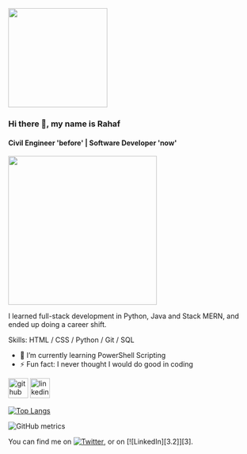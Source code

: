 <!--
**Rahafhosari/Rahafhosari** is a ✨ _special_ ✨ repository because its `README.md` (this file) appears on your GitHub profile.
Here are some ideas to get you started:

- 🔭 I’m currently working on ...
- 🌱 I'm currently learning ... 
- 👯 I’m looking to collaborate on ...
- 🤔 I’m looking for help with ...
- 💬 Ask me about ...
- 📫 How to reach me: ...
- 😄 Pronouns: ...
- ⚡ Fun fact: ...
-->

<!-- [![Header](https://raw.githubusercontent.com/MartinHeinz/RahafHosari/Rahafhosari/readme_header.png "Header")](https://some-url.dev/) -->
<img src="https://i.imgur.com/c4vH2QS.gif" width="200px">

### Hi there 👋, my name is Rahaf
#### Civil Engineer 'before' | Software Developer 'now'
<img src="https://c4.wallpaperflare.com/wallpaper/920/913/250/low-battery-friendship-minimalism-battery-wallpaper-preview.jpg" width="300px">

I learned full-stack development in Python, Java and Stack MERN, and ended up doing a career shift.

Skills: HTML / CSS / Python / Git / SQL

- 🌱 I’m currently learning PowerShell Scripting 
- ⚡ Fun fact: I never thought I would do good in coding 


[<img src='https://cdn.jsdelivr.net/npm/simple-icons@3.0.1/icons/github.svg' alt='github' height='40'>](https://github.com/Rahafhosari)  [<img src='https://cdn.jsdelivr.net/npm/simple-icons@3.0.1/icons/linkedin.svg' alt='linkedin' height='40'>](https://www.linkedin.com/in/https://www.linkedin.com/in/rahafhosari//)  

[![Top Langs](https://github-readme-stats.vercel.app/api/top-langs/?username=Rahafhosari)](https://github.com/anuraghazra/github-readme-stats)

![GitHub metrics](https://metrics.lecoq.io/Rahafhosari)

<!-- Actual text -->

You can find me on [![Twitter][1.2]][1], or on [![LinkedIn][3.2]][3].

<!-- Icons -->

[1.2]: http://i.imgur.com/wWzX9uB.png (Twitter icon without padding)
[2.2]: https://img.icons8.com/color/48/000000/linkedin-circled--v1.png (LinkedIn icon without padding)

<!-- Links to your social media accounts -->

[1]: https://github.com/Rahafhosari
[2]: https://www.linkedin.com/in/rahafhosari/
